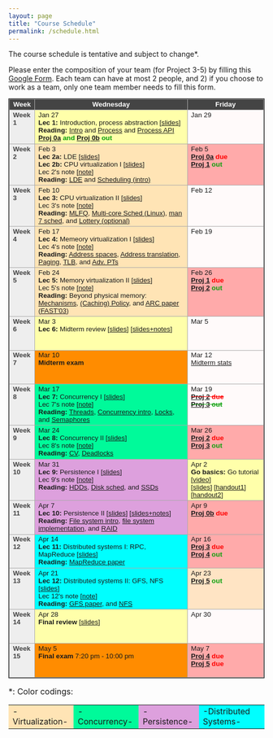 ```yaml
---
layout: page
title: "Course Schedule"
permalink: /schedule.html
---
```


<style>
table.calendar {
    font-family: arial, helvetica;
    font-size: 10pt;
    empty-cells: show;
    border: 1px solid #000000;
    border-collapse: collapse;
}
table.calendar tr td {
    border: 1px solid #aaaaaa;
}
table.calendar tr {
    vertical-align: top;
    height: 5em;
    background: #ffffff;
}
table.calendar thead tr {
    text-align: center;
    background: #444444;
    color: #ffffff;
    height: auto;
    font-weight: bold;
}
/*.date {
	background: Gainsboro;
}*/
.holiday {
    background: #F0FFF0;
}
.lecture {
    background: #ffffaa;
}
.virtualization {
    background: Moccasin;
}
/*.concurrency {
    background: LightGreen;
}*/
.concurrency {
    background: MediumSpringGreen;
}
.persistence {
    background: Plum;
}
.advanced {
    background: Aqua;
}
.presentation {
    background: Plum;
}
.exam {
    background: DarkOrange;
}
.important {
    background: Bisque;
}
.nodue {
    background: #FFFAFA;
}
.optional {
    background: Linen;
}
.reading {
    color: Black;
}
.deadline {
    background: #ffaaaa;
}
.hwdue {
    color: #ff0000;
	font-weight: bold;
}
.assignment {
    color: #0aa00a;
	font-weight: bold;
}
.date {
	background: #eeeeee;
    color: #444444;
}
</style>

The course schedule is tentative and subject to change\*.

Please enter the composition of your team (for Project 3-5) by
filling this <a href="https://forms.gle/DwNN1pZPn5J6jFAS9">Google Form</a>. 
Each team can have at most 2 people, and 2) if you choose to work as
a team, only one team member needs to fill this form.

<p>
<table class="calendar" cellspacing="0" cellpadding="6" width="100%">
 <thead>
  <tr>
   <td width="10%">Week</td><td width="60%">Wednesday</td>
   <td width="30%">Friday</td>
  </tr>
 </thead>

<!--tr--> <!-- week of Jan 20 -->
  <!--td id="2020-1-20" class="date"><b>Week 1</b></td>
  <td class="holiday">Jan 27<br/>
	<b>MLK Day</b> (NO CLASS)</td>
  <td class="nodue">Jan 23</td>
</tr-->
<tr> <!-- week of Jan 27 -->
  <td id="2021-1-27" class="date"><b>Week 1</b></td>
  <td class="lecture">Jan 27<br/>
	<b>Lec 1:</b> Introduction, process abstraction [<a href="./public/lecs/lec1-intro.pdf">slides</a>] <br/>
     <b>Reading:</b> <a href="http://pages.cs.wisc.edu/~remzi/OSTEP//intro.pdf">Intro</a> and
         <a href="http://pages.cs.wisc.edu/~remzi/OSTEP/cpu-intro.pdf">Process</a> and
         <a href="http://pages.cs.wisc.edu/~remzi/OSTEP/cpu-api.pdf">Process API</a><br/>
	<span class="assignment"><a href="./proj0a.html">Proj 0a</a> and 
		<a href="./proj0b.html">Proj 0b</a> out</span></td>
  <td class="nodue">Jan 29</td>
</tr>
<tr> <!-- week of Feb 3 -->
  <td id="2021-2-3" class="date"><b>Week 2</b></td>
  <td class="virtualization">Feb 3<br/>
	<b>Lec 2a:</b> LDE [<a href="./public/lecs/lec2a-lde.pdf">slides</a>]<br/>
	<b>Lec 2b:</b> CPU virtualization I [<a href="./public/lecs/lec2b-sched-fifo-sjf-rr.pdf">slides</a>]<br/>
	Lec 2's note [<a href="./public/lecs/Lec2.pdf">note</a>]<br/>
	<b>Reading:</b> <a href="http://pages.cs.wisc.edu/~remzi/OSTEP/cpu-mechanisms.pdf">LDE</a> and <a href="http://pages.cs.wisc.edu/~remzi/Classes/537/Spring2016/Book/cpu-sched.pdf">Scheduling (intro)</a>
	</td>
  <td class="deadline">Feb 5<br/>
	<span class="hwdue"><a href="./proj0a.html">Proj 0a</a> due</span><br/>
	<span class="assignment"><a href="./proj1.html">Proj 1</a> out</span></td>
</tr>
<tr> <!-- week of Feb 10 -->
  <td id="2021-2-10" class="date"><b>Week 3</b></td>
  <td class="virtualization">Feb 10<br/>
	<b>Lec 3:</b> CPU virtualization II [<a href="./public/lecs/lec3-sched-priority-mlfq-cfs.pdf">slides</a>]<br/>
	Lec 3's note [<a href="./public/lecs/Lec3.pdf">note</a>]<br/>
	<b>Reading:</b> <a href="https://pages.cs.wisc.edu/~remzi/Classes/537/Spring2016/Book/cpu-sched-mlfq.pdf">MLFQ</a>, <a href="https://pages.cs.wisc.edu/~remzi/OSTEP/cpu-sched-multi.pdf">Multi-core Sched (Linux)</a>, <a href="https://man7.org/linux/man-pages/man7/sched.7.html">man 7 sched</a>, and <a href="https://pages.cs.wisc.edu/~remzi/OSTEP/cpu-sched-lottery.pdf">Lottery (optional)</a>
	</td>
  <td class="nodue">Feb 12</td>
</tr>
<tr> <!-- week of Feb 17 -->
  <td id="2021-2-17" class="date"><b>Week 4</b></td>
  <td class="virtualization">Feb 17<br/>
	<b>Lec 4:</b> Memeory virtualization I [<a href="./public/lecs/lec4-vm-paging.pdf">slides</a>]<br/>
	Lec 4's note [<a href="./public/lecs/Lec4.pdf">note</a>]<br/>
	<b>Reading:</b> <a href="https://pages.cs.wisc.edu/~remzi/Classes/537/Spring2016/Book/vm-intro.pdf">Address spaces</a>, <a href="https://pages.cs.wisc.edu/~remzi/Classes/537/Spring2016/Book/vm-mechanism.pdf">Address translation</a>, 
	<a href="https://pages.cs.wisc.edu/~remzi/Classes/537/Spring2016/Book/vm-paging.pdf">Paging</a>, 
	<a href="https://pages.cs.wisc.edu/~remzi/Classes/537/Spring2016/Book/vm-tlbs.pdf">TLB</a>, 
	and <a href="https://pages.cs.wisc.edu/~remzi/Classes/537/Spring2016/Book/vm-smalltables.pdf">Adv. PTs</a> 
	</td>
  <td class="nodue">Feb 19</td>
</tr>
<tr> <!-- week of Feb 24 -->
  <td id="2021-2-24" class="date"><b>Week 5</b></td>
  <td class="virtualization">Feb 24<br/>
	<b>Lec 5:</b> Memory virtualization II [<a href="./public/lecs/lec5-vm-caching.pdf">slides</a>]<br/>
	Lec 5's note [<a href="./public/lecs/Lec5.pdf">note</a>]<br/>
	<b>Reading:</b> Beyond physical memory: <a href="https://pages.cs.wisc.edu/~remzi/Classes/537/Spring2016/Book/vm-beyondphys.pdf">Mechanisms</a>, 
	<a href="https://pages.cs.wisc.edu/~remzi/OSTEP/vm-beyondphys-policy.pdf">(Caching) Policy</a>, 
	and <a href="https://www.usenix.org/conference/fast-03/arc-self-tuning-low-overhead-replacement-cache">ARC paper (FAST'03)</a>
	</td>
  <td class="deadline">Feb 26<br/>
	<span class="hwdue"><a href="./proj1.html">Proj 1</a> due</span><br/>
	<span class="assignment"><a href="./proj2.html">Proj 2</a> out</span></td>
</tr>
<tr> <!-- week of Mar 2 -->
  <td id="2021-3-3" class="date"><b>Week 6</b></td>
  <td class="lecture">Mar 3<br/>
	<b>Lec 6:</b> Midterm review  [<a href="./public/lecs/midterm-review.pdf">slides</a>] [<a href="./public/lecs/midterm-review+notes.pdf">slides+notes</a>] </td>
  <td class="nodue">Mar 5</td>
</tr>
<tr> <!-- week of Mar 9 -->
  <td id="2021-3-10" class="date"><b>Week 7</b></td>
  <td class="exam">Mar 10<br/>
	<b>Midterm exam</b></td>
  <td class="nodue">Mar 12<br/>
	<a href="./midterm_stats.html">Midterm stats</a>
	</td>
</tr>
<tr> <!-- week of Mar 16 -->
  <td id="2021-3-17" class="date"><b>Week 8</b></td>
  <td class="concurrency">Mar 17<br/>
	<b>Lec 7:</b> Concurrency I [<a href="./public/lecs/lec7-concur-threads-locks-sem.pdf">slides</a>]<br/>
	Lec 7's note [<a href="./public/lecs/Lec7.pdf">note</a>]<br/>
	<b>Reading:</b> <a href="https://pages.cs.wisc.edu/~remzi/OSTEP/threads-api.pdf">Threads</a>, 
	<a href="https://pages.cs.wisc.edu/~remzi/OSTEP/threads-intro.pdf">Concurrency intro</a>,
	<a href="https://pages.cs.wisc.edu/~remzi/OSTEP/threads-locks.pdf">Locks</a>, and
	<a href="https://pages.cs.wisc.edu/~remzi/OSTEP/threads-sema.pdf">Semaphores</a>
	</td>
  <td class="nodue">Mar 19<br/>
	<span class="hwdue"><s><a href="./proj2.html">Proj 2</a> due</s></span><br/>
	<span class="assignment"><del><a href="./proj3.html">Proj 3</a> out</del></span></td>
</tr>
<tr> <!-- week of Mar 23 -->
  <td id="2021-3-24" class="date"><b>Week 9</b></td>
  <td class="concurrency">Mar 24<br/>
	<b>Lec 8:</b> Concurrency II [<a href="./public/lecs/lec8-concur-cv-pcp-5dp.pdf">slides</a>] <br/>
	Lec 8's note [<a href="./public/lecs/Lec8.png">note</a>]<br/>
	<b>Reading:</b> <a href="https://pages.cs.wisc.edu/~remzi/OSTEP/threads-cv.pdf">CV</a>, <a href="https://pages.cs.wisc.edu/~remzi/OSTEP/threads-bugs.pdf">Deadlocks</a>
	</td>
  <td class="deadline">Mar 26<br/>
	<span class="hwdue"><a href="./proj2.html">Proj 2</a> due</span><br/>
	<span class="assignment"><a href="./proj3.html">Proj 3</a> out</span></td>
</tr>
<tr> <!-- week of Mar 30 -->
  <td id="2021-3-31" class="date"><b>Week 10</b></td>
  <td class="persistence">Mar 31<br/>
	<b>Lec 9:</b> Persistence I [<a href="./public/lecs/lec9-persis-hdd-ssd.pptx">slides</a>] <br/>
	Lec 9's note [<a href="./public/lecs/Lec9.png">note</a>]<br/>
	<b>Reading:</b> <a href="https://pages.cs.wisc.edu/~remzi/Classes/537/Spring2016/Book/file-disks.pdf">HDDs</a>, 
	<a href="https://pages.cs.wisc.edu/~remzi/Classes/537/Spring2016/Book/file-disks.pdf">Disk sched</a>, and
	<a href="https://pages.cs.wisc.edu/~remzi/Classes/537/Spring2016/Book/file-ssd.pdf">SSDs</a> 
	</td>
  <td class="lecture">Apr 2<br/>
	<b>Go basics:</b> Go tutorial [<a href="https://drive.google.com/file/d/1RgAvty5D5BGJLiilIqVppIY2FBpZ2q6N/view?usp=sharing">video</a>] <br/>
	[<a href="./public/lecs/go_basics.pdf">slides</a>] [<a href="./public/lecs/go_handout.docx">handout1</a>] [<a href="./public/lecs/go_handout2.docx">handout2</a>]
	</td>
</tr>
<tr> <!-- week of Apr 6 -->
  <td id="2021-4-7" class="date"><b>Week 11</b></td>
  <td class="persistence">Apr 7<br/>
	<b>Lec 10:</b> Persistence II [<a href="./public/lecs/lec10-persis-fs-raid.pdf">slides</a>] [<a href="./public/lecs/lec10-persis-fs-raid+note.pdf">slides+notes</a>] <br/>
	<b>Reading:</b> <a href="https://pages.cs.wisc.edu/~remzi/Classes/537/Spring2016/Book/file-intro.pdf">File system intro</a>, 
	<a href="https://pages.cs.wisc.edu/~remzi/Classes/537/Spring2016/Book/file-implementation.pdf">file system implementation</a>, and
	<a href="https://pages.cs.wisc.edu/~remzi/Classes/537/Spring2016/Book/file-raid.pdf">RAID</a>
	</td>
  <td class="deadline">Apr 9<br/>
	<span class="hwdue"><a href="./proj0b.html">Proj 0b</a> due </span></td>
</tr>
<tr> <!-- week of Apr 13 -->
  <td id="2021-4-14" class="date"><b>Week 12</b></td>
  <td class="advanced">Apr 14<br/>
	<b>Lec 11:</b> Distributed systems I: RPC, MapReduce [<a href="./public/lecs/lec11-ds-rpc-mr.pdf">slides</a>] <br/>
	<b>Reading:</b> <a href="./public/lecs/mapreduce_osdi04.pdf">MapReduce paper</a>
	</td>
  <td class="deadline">Apr 16<br/>
	<span class="hwdue"><a href="./proj3.html">Proj 3</a> due</span><br/>
	<span class="assignment"><a href="./proj4.html">Proj 4</a> out</span></td>
</tr>
<tr> <!-- week of Apr 20 -->
  <td id="2021-4-21" class="date"><b>Week 13</b></td>
  <td class="advanced">Apr 21<br/>
	<b>Lec 12:</b> Distributed systems II: GFS, NFS [<a href="./public/lecs/lec12-ds-gfs-nfs.pdf">slides</a>] <br/>
	Lec 12's note [<a href="./public/lecs/Lec12.png">note</a>]<br/>
	<b>Reading:</b> <a href="./public/lecs/gfs_sosp03.pdf">GFS paper</a>, and <a href="https://pages.cs.wisc.edu/~remzi/OSTEP/dist-nfs.pdf">NFS</a>
	</td>
  <td class="important">Apr 23<br/>
	<span class="assignment"><a href="./proj5.html">Proj 5</a> out</span></td>
</tr>
<tr> <!-- week of Apr 27 -->
  <td id="2021-4-28" class="date"><b>Week 14</b></td>
  <td class="lecture">Apr 28<br/>
	<b>Final review</b> 
	[<a href="./public/lecs/final-review.pdf">slides</a>]
	</td>
  <td class="nodue">Apr 30</td>
</tr>
<tr> <!-- week of May 4 -->
  <td id="2021-5-5" class="date"><b>Week 15</b></td>
  <td class="exam">May 5<br/>
	 <b>Final exam</b> 7:20 pm - 10:00 pm 
	 </td>
  <td class="deadline">May 7<br/>
	<span class="hwdue"><a href="./proj4.html">Proj 4</a> due</span><br/>
	<span class="hwdue"><a href="./proj5.html">Proj 5</a> due</span>
	</td>
</tr>

</table>

</p>

<p style='font-size:12pt'>&#42;: Color codings:
<table style='font-size:12pt'>
<tr> 
	<td class="virtualization"> -Virtualization- </td>
	<td class="concurrency"> -Concurrency- </td>
	<td class="persistence"> -Persistence- </td>
	<td class="advanced"> -Distributed Systems- </td>
</tr>
</table>
